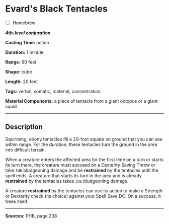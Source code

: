 # Evard's Black Tentacles

- [ ] Homebrew

***4th-level conjuration***

**Casting Time:** action

**Duration:** 1 minute

**Range:** 90 feet

**Shape:** cube

**Length:** 20 feet

**Tags:** verbal, somatic, material, concentration

**Material Components:** a piece of tentacle from a giant octopus or a giant squid

---

## Description
Squirming, ebony tentacles fill a 20-foot square on ground that you can see within range.
For the duration, these tentacles turn the ground in the area into difficult terrain.

When a creature enters the affected area for the first time on a turn or starts its turn there, the creature must succeed on a Dexterity Saving Throw or take `3d6` bludgeoning damage and be **restrained** by the tentacles until the spell ends.
A creature that starts its turn in the area and is already **restrained** by the tentacles takes `3d6` bludgeoning damage.

A creature **restrained** by the tentacles can use its action to make a Strength or Dexterity check (its choice) against your Spell Save DC.
On a success, it frees itself.

---

**Sources:** PHB, page 238

